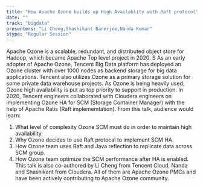 ```yaml
---
title: "How Apache Ozone builds up High Availablity with Raft protocol"
date: "" 
track: "bigdata"
presenters: "Li Cheng,Shashikant Banerjee,Nanda Kumar"
stype: "Regular Session"
---
```

Apache Ozone is a scalable, redundant, and distributed object store for Hadoop, which became Apache Top level project in 2020. S As an early adopter of Apache Ozone, Tencent Big Data platform has deployed an Ozone cluster with over 1000 nodes as backend storage for big data applications. Tencent also utilizes Ozone as a primary storage solution for some private data warehouse projects. As Ozone is being heavily used, Ozone high availability is put as top priority to support in production. In 2020, Tencent engineers collaborated with Cloudera engineers on implementing Ozone HA for SCM (Storage Container Manager) with the help of Apache Ratis (Raft implememtation). From this talk, audience would learn:
 1. What level of complexity Ozone SCM must do in order to maintain high availability.
 2. Why Ozone decides to use Raft protocal to implement SCM HA.
 3. How Ozone team uses Raft and Java reflection to replicate data across SCM group.
 4. How Ozone team optimize the SCM performance after HA is enabled.
 This talk is also co-authored by Li Cheng from Tencent Cloud, Nanda and Shashikant from Cloudera. All of them are Apache Ozone PMCs and have been actively contributing to Apache Ozone community.